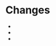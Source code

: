 <!-- Write a description of what your PR does. If your PR fixes any issues make sure to include "fixes #number" -->

# Changes
<!-- List all your changes here. No need to go into detail of the implementation, we have the diff -->
- 
- 
- 

<!-- If your PR requires any changes to be made (changes the the DB schema, .env etc.) make it clear what needs to be done -->

<!-- If you have not tested or are not finished, open your PR as a draft -->
